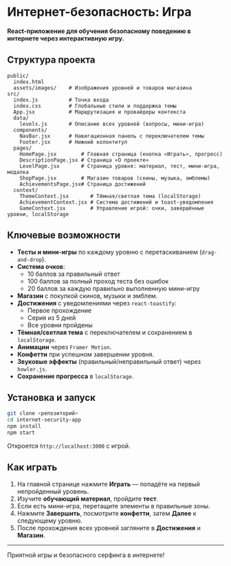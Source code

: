 # Интернет-безопасность: Игра

**React-приложение для обучения безопасному поведению в интернете через интерактивную игру.**

## Структура проекта

```
public/
  index.html
  assets/images/    # Изображения уровней и товаров магазина
src/
  index.js          # Точка входа
  index.css         # Глобальные стили и поддержка темы
  App.jsx           # Маршрутизация и провайдеры контекста
  data/
    levels.js       # Описание всех уровней (вопросы, мини-игра)
  components/
    NavBar.jsx      # Навигационная панель с переключателем темы
    Footer.jsx      # Нижний колонтитул
  pages/
    HomePage.jsx        # Главная страница (кнопка «Играть», прогресс)
    DescriptionPage.jsx # Страница «О проекте»
    LevelPage.jsx       # Страница уровня: материал, тест, мини-игра, модалка
    ShopPage.jsx        # Магазин товаров (скины, музыка, эмблемы)
    AchievementsPage.jsx# Страница достижений
  context/
    ThemeContext.jsx       # Тёмная/светлая тема (localStorage)
    AchievementContext.jsx # Система достижений и toast-уведомления
    GameContext.jsx        # Управление игрой: очки, завершённые уровни, localStorage
```

## Ключевые возможности

- **Тесты и мини-игры** по каждому уровню с перетаскиванием (`drag-and-drop`).
- **Система очков**:  
  - 10 баллов за правильный ответ  
  - 100 баллов за полный проход теста без ошибок  
  - 20 баллов за каждую правильно выполненную мини-игру  
- **Магазин** с покупкой скинов, музыки и эмблем.
- **Достижения** с уведомлениями через `react-toastify`:  
  - Первое прохождение  
  - Серия из 5 дней  
  - Все уровни пройдены
- **Тёмная/светлая тема** с переключателем и сохранением в `localStorage`.
- **Анимации** через `Framer Motion`.
- **Конфетти** при успешном завершении уровня.
- **Звуковые эффекты** (правильный/неправильный ответ) через `howler.js`.
- **Сохранение прогресса** в `localStorage`.

## Установка и запуск

```bash
git clone <репозиторий>
cd internet-security-app
npm install
npm start
```

Откроется `http://localhost:3000` с игрой.  

## Как играть

1. На главной странице нажмите **Играть** — попадёте на первый непройденный уровень.  
2. Изучите **обучающий материал**, пройдите **тест**.  
3. Если есть мини-игра, перетащите элементы в правильные зоны.  
4. Нажмите **Завершить**, посмотрите **конфетти**, затем **Далее** к следующему уровню.  
5. После прохождения всех уровней загляните в **Достижения** и **Магазин**.

---

Приятной игры и безопасного серфинга в интернете!
